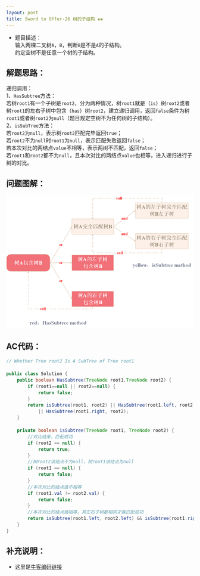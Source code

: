 ```yaml
---
layout: post
title: Sword to Offer-26 树的子结构 ❀❀
---
```


* 题目描述：  
输入两棵二叉树`A`，`B`，判断`B`是不是`A`的子结构。  
约定空树不是任意一个树的子结构。


## 解题思路：

递归调用：  
1、`HasSubtree`方法：  
若树`root1`有一个子树是`root2`，分为两种情况，树`root1`就是（`is`）树`root2`或者树`root1`的左右子树中包含（`has`）树`root2`，建立递归调用，返回`false`条件为树`root1`或者树`root2`为`null`（题目规定空树不为任何树的子结构）。  
2、`isSubTree`方法：  
若`root2`为`null`，表示树`root2`匹配完毕返回`true`；  
若`root2`不为`null`时`root1`为`null`，表示匹配失败返回`false`；  
若本次对比的两结点`value`不相等，表示两树不匹配，返回`false`；  
若`root1`和`root2`都不为`null`，且本次对比的两结点`value`也相等，进入递归进行子树的对比。  


## 问题图解：

<center>
    <img src="/assets/img/blog/sword-offer-26.png">
</center>


## AC代码：

```java
// Whether Tree root2 Is A SubTree of Tree root1

public class Solution {
    public boolean HasSubtree(TreeNode root1,TreeNode root2) {
        if (root1==null || root2==null) {
            return false;
        }
        return isSubtree(root1, root2) || HasSubtree(root1.left, root2) 
            || HasSubtree(root1.right, root2);
    }
    
    private boolean isSubtree(TreeNode root1, TreeNode root2) {
        //对比结束，匹配成功
        if (root2 == null) {
            return true;
        }
        //树root2该结点不为null，树root1该结点为null
        if (root1 == null) {
            return false;
        }
        //本次对比的结点值不相等
        if (root1.val != root2.val) {
            return false;
        }
        //本次对比的结点值相等，其左右子树都相同才能匹配成功
        return isSubtree(root1.left, root2.left) && isSubtree(root1.right, root2.right);
    }
}
```

## 补充说明：

* 这里是[牛客编码链接](https://www.nowcoder.com/practice/6e196c44c7004d15b1610b9afca8bd88?tpId=13&&tqId=11170&rp=1&ru=/ta/coding-interviews&qru=/ta/coding-interviews/question-ranking)